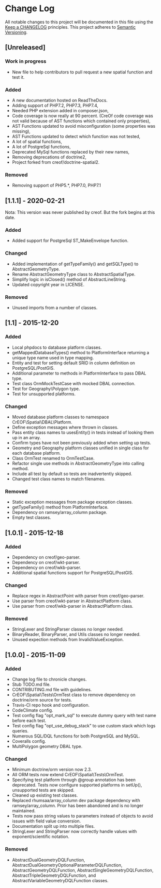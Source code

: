 # Change Log
All notable changes to this project will be documented in this file using the [Keep a CHANGELOG](https://keepachangelog.com/) principles.
This project adheres to [Semantic Versioning](https://semver.org/).

## [Unreleased]
### Work in progress
- New file to help contributors to pull request a new spatial function and test it.  

### Added
- A new documentation hosted on ReadTheDocs.
- Adding support of PHP7.2, PHP7.3, PHP7.4,
- Needed PHP extension added in composer.json,
- Code coverage is now really at 90 percent. (CreOf code coverage was not valid because of AST functions which contained only properties),
- AST Functions updated to avoid misconfiguration (some properties was missing),
- AST Functions updated to detect which function was not tested,
- A lot of spatial functions,
- A lot of PostgreSql functions,
- Deprecated MySql functions replaced by their new names, 
- Removing deprecations of doctrine2,
- Project forked from creof/doctrine-spatial2.
### Removed
- Removing support of PHP5.*, PHP7.0, PHP7.1

## [1.1.1] - 2020-02-21 
Nota: This version was never published by creof. But the fork begins at this date.
### Added
- Added support for PostgreSql ST_MakeEnvelope function.
### Changed
- Added implementation of getTypeFamily() and getSQLType() to AbstractGeometryType.
- Rename AbstractGeometryType class to AbstractSpatialType.
- Simplify logic in isClosed() method of AbstractLineString.
- Updated copyright year in LICENSE.
### Removed
- Unused imports from a number of classes.

## [1.1] - 2015-12-20
### Added
- Local phpdocs to database platform classes.
- getMappedDatabaseTypes() method to PlatformInterface returning a unique type name used in type mapping.
- Entity and test for setting default SRID in column definition on PostgreSQL/PostGIS.
- Additional parameter to methods in PlatformInterface to pass DBAL type.
- Test class OrmMockTestCase with mocked DBAL connection.
- Test for Geography\Polygon type.
- Test for unsupported platforms.

### Changed
- Moved database platform classes to namespace CrEOF\Spatial\DBAL\Platform.
- Define exception messages where thrown in classes.
- Pass entity class names to usesEntity() in tests instead of looking them up in an array.
- Confirm types have not been previously added when setting up tests.
- Geometry and Geography platform classes unified in single class for each database platform.
- Class OrmTest renamed to OrmTestCase.
- Refactor single use methods in AbstractGeometryType into calling method.
- Include all test by default so tests are inadvertently skipped.
- Changed test class names to match filenames.

### Removed
- Static exception messages from package exception classes.
- getTypeFamily() method from PlatformInterface.
- Dependency on ramsey/array_column package.
- Empty test classes.

## [1.0.1] - 2015-12-18
### Added
- Dependency on creof/geo-parser.
- Dependency on creof/wkt-parser.
- Dependency on creof/wkb-parser.
- Additional spatial functions support for PostgreSQL/PostGIS.

### Changed
- Replace regex in AbstractPoint with parser from creof/geo-parser.
- Use parser from creof/wkt-parser in AbstractPlatform class.
- Use parser from creof/wkb-parser in AbstractPlatform class.

### Removed
- StringLexer and StringParser classes no longer needed.
- BinaryReader, BinaryParser, and Utils classes no longer needed.
- Unused expection methods from InvalidValueException.

## [1.0.0] - 2015-11-09
### Added
- Change log file to chronicle changes.
- Stub TODO.md file.
- CONTRIBUTING.md file with guidelines.
- CrEOF\Spatial\Tests\OrmTest class to remove dependency on doctrine/orm source for tests.
- Travis-CI repo hook and configuration.
- CodeClimate config.
- Test config flag "opt_mark_sql" to execute dummy query with test name before each test.
- Test config flag "opt_use_debug_stack" to use custom stack which logs queries.
- Numerous SQL/DQL functions for both PostgreSQL and MySQL.
- Coveralls config.
- MultiPolygon geometry DBAL type.

### Changed
- Minimum doctrine/orm version now 2.3.
- All ORM tests now extend CrEOF\Spatial\Tests\OrmTest.
- Specifying test platform through @group annotation has been deprecated. Tests now configure supported platforms in setUp(), unsupported tests are skipped.
- Cleaned up existing test classes.
- Replaced rhumsaa/array_column dev package dependency with ramsey/array_column. Prior has been abandoned and is no longer maintained.
- Tests now pass string values to parameters instead of objects to avoid issues with field value conversion.
- Documentation split up into multiple files.
- StringLexer and StringParser now correctly handle values with exponent/scientific notation.

### Removed
- AbstractDualGeometryDQLFunction, AbstractDualGeometryOptionalParameterDQLFunction, AbstractGeometryDQLFunction, AbstractSingleGeometryDQLFunction, AbstractTripleGeometryDQLFunction, and AbstractVariableGeometryDQLFunction classes.

